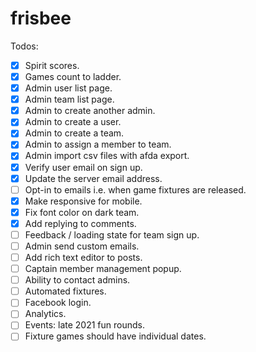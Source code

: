 # frisbee

Todos:

- [x] Spirit scores.
- [x] Games count to ladder.
- [x] Admin user list page.
- [x] Admin team list page.
- [x] Admin to create another admin.
- [x] Admin to create a user.
- [x] Admin to create a team.
- [x] Admin to assign a member to team.
- [x] Admin import csv files with afda export.
- [x] Verify user email on sign up.
- [x] Update the server email address.
- [ ] Opt-in to emails i.e. when game fixtures are released.
- [x] Make responsive for mobile.
- [x] Fix font color on dark team.
- [x] Add replying to comments.
- [ ] Feedback / loading state for team sign up.
- [ ] Admin send custom emails.
- [ ] Add rich text editor to posts.
- [ ] Captain member management popup.
- [ ] Ability to contact admins.
- [ ] Automated fixtures.
- [ ] Facebook login.
- [ ] Analytics.
- [ ] Events: late 2021 fun rounds.
- [ ] Fixture games should have individual dates.
